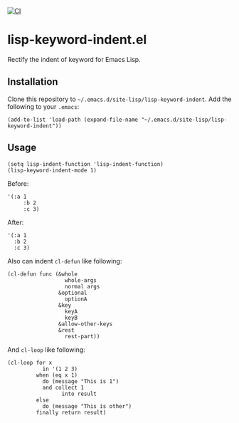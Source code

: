 [![CI](https://github.com/twlz0ne/lisp-keyword-indent.el/workflows/CI/badge.svg)](https://github.com/twlz0ne/lisp-keyword-indent.el/actions?query=workflow%3ACI)

# lisp-keyword-indent.el

Rectify the indent of keyword for Emacs Lisp.

## Installation

Clone this repository to `~/.emacs.d/site-lisp/lisp-keyword-indent`. Add the following to your `.emacs`:

```elisp
(add-to-list 'load-path (expand-file-name "~/.emacs.d/site-lisp/lisp-keyword-indent"))
```

## Usage

```elisp
(setq lisp-indent-function 'lisp-indent-function)
(lisp-keyword-indent-mode 1)
```

Before:

```elisp
'(:a 1
     :b 2
     :c 3)
```


After:

```elisp
'(:a 1
  :b 2
  :c 3)
```

Also can indent `cl-defun` like following:

```elisp
(cl-defun func (&whole
                  whole-args
                  normal args
                &optional
                  optionA
                &key
                  keyA
                  keyB
                &allow-other-keys
                &rest
                  rest-part))
```

And `cl-loop` like following:

```elisp
(cl-loop for x
           in '(1 2 3)
         when (eq x 1)
           do (message "This is 1")
           and collect 1
                 into result
         else
           do (message "This is other")
         finally return result)
```


